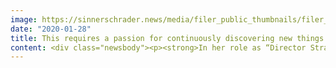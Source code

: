 ```yaml
---
image: https://sinnerschrader.news/media/filer_public_thumbnails/filer_public/0f/af/0fafdbbd-3480-4d60-bcb3-29f4f8d23780/480px_one_on_one_daniela_kirchner.png__480x288_q85_crop_subsampling-2_upscale.png
date: "2020-01-28"
title: This requires a passion for continuously discovering new things
content: <div class="newsbody"><p><strong>In her role as “Director Strategy”, Daniela Kirchner dives deeply into new worlds of working and living together with her colleagues...</strong></p><p><strong>What background do you have and what does a strategist need?</strong></p><p>My background is more atypical for an agency than it is traditional. I worked at a corporation, the Otto Group, for more than eight years and studied industrial engineering before that. I considered studying architecture, technical design or communication design, all of which I find fascinating, but then I realised the amazing skills the people actually doing those things had. And I decided that was beyond me. ;-)<br/>My studies in my current area of professional activity benefited me because I was repeatedly thrown in at the deep end without fundamental knowledge in areas such as design theory and forced to either sink or swim. You have to be able to cope with a wide range of topics in a short space of time. You could compare it to a pitch situation in an agency environment&#58; You are presented with a new subject that you have never heard of before, and you have to quickly figure out what you have at your disposal in terms of methods, presentations and expertise. You have to keep adopting new customer perspectives and imagining different user worlds – the things that catch on and the things that are needed. That makes it an extremely varied job.</p><p><strong>What makes a good strategist? And what makes your work at our company so special?</strong></p><p>All of the strategists in our team have a different background, which is cool. That means there is no such thing as THE strategist or THE profile. What we have in common is our desire to realise a specific benefit, a specific objective for a digital product. We combine different aspects and different people and translate the whole thing into a language and form that our customers can understand. This requires a passion for continuously discovering new things, creativity in its various manifestations and a desire to communicate.<br/>Strategists have a reputation of being a bit too cerebral and always overthinking things a little – and I suspect that’s not altogether incorrect. ;-)<br/><br/>What I essentially find so good about SinnerSchrader is that we don’t simply open a drawer and pull out a tailor-made solution. We always start with a blank sheet of paper and work with the customer and employees from UX, data, design, technology and project management to develop something. In the best case, we provide strategic support from start to finish, helping the team to keep their eyes on the goal at all times and successfully negotiate one level after the next.<br/><br/>This allows you to play an active role in all parts of the process, continuously develop and fulfil yourself to a certain extent. The sense of togetherness we have here means you are always learning something from and with your colleagues.</p><p><strong>What is the key issue that keeps cropping up?</strong></p><p>What is the actual problem we are trying to solve and for whom? What drives the people concerned (customers in the sense of users but also our clients), and what are their needs and goals? We start by tackling these questions and trying to get to the bottom of them.<br/>We also look at what is already in place. How is “digital” defined? How do the people concerned work? What will help them the most? And is our assignment really what they ultimately need?</p><p><strong>What is the worst thing that can happen?</strong></p><p>At the micro level, the worst thing is when a workshop concept proves unsuccessful or a method is not accepted – then you have to spontaneously come up with something else.<br/>At the macro level, the worst thing is when a project gets bogged down or fails to be realised. When it comes to strategy, it is important to think and plan with actual feasibility in mind right from the very start.</p><p><strong>What lies at the heart of a digital strategist’s work?</strong></p><p>A toolbox that you can use flexibly, including service design methods, research methods, product concepts, metrics, analytical methods, ideation formats, scenario techniques and storytelling.</p><p><strong>When is a strategy also innovation?</strong></p><p>When innovation can be felt by the end user.<br/>It is not a matter of simply establishing a new technology and saying that you have achieved something innovative. It is about products and services that do not yet exist and that will improve the user’s everyday life. The strategy leads the way. What are the user’s specific needs? You have to look past the dogmas and hypes of the market and see what will be a good fit for your customer and their brand. Coming to these conclusions is the role of a strategy. <br/>In order to be innovative, you have to set yourself challenging targets that ensure you are actually solving a problem and not “only” developing a product.</p><p><strong>How do you stay up to date and keep finding new ideas for new strategic approaches?</strong></p><p>Specialist books from neighbouring areas such as software development are helpful. “Accelerate” is one example. I have just got my hands on a load of books about brand design and storytelling. And, of course, it is important to engage in a dialogue with my colleagues and other agencies from the Accenture network, like Fjord or Design Affairs. Conferences like Techfestival in Copenhagen are another source of inspiration.</p><p><strong>Do you always make decisions using a sophisticated strategy, or do you sometimes let your gut feeling decide?</strong></p><p>Your experience in particular means your gut feeling might well be right, but that doesn’t cut it when it comes to presenting a line of argument to a customer.<br/>In other words, the old saying about making decisions using your gut is only partially accurate, and a proper user survey is the remedy. You should always be aware that your brain is full of hypotheses, and surveys can sometimes prevail over your gut feeling. It is important to obtain a wide range of expert opinions and perspectives. For me, an analytical approach that embraces all of the available information is the right approach.</p><p><strong>And is there a simple strategy for a successful working day? </strong></p><p>I start the week by looking at my appointments and block some free time every day, then I plan this free time properly so that I can concentrate on my work or actively meet people with whom I work on a specific topic. All in all, this gives me a good balance between focused work and dialogue.</p><p><strong>Does a strategist have a strategy for their own life?</strong></p><p>No. Not a fixed plan, anyway! &#58;-) </p></div>
---
```

